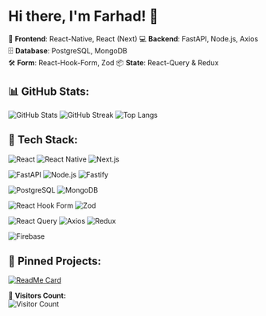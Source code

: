# Hi there, I'm Farhad! 👋

🚀 **Frontend**: React-Native, React (Next)
💻 **Backend**: FastAPI, Node.js, Axios
🗄 **Database**: PostgreSQL, MongoDB  
🛠 **Form**: React-Hook-Form, Zod 
📦 **State**: React-Query & Redux  

## 📊 GitHub Stats:
![GitHub Stats](https://github-readme-stats.vercel.app/api?username=farhad-fbm&show_icons=true&theme=radical)
![GitHub Streak](https://github-readme-streak-stats.herokuapp.com/?user=farhad-fbm&theme=dark)
![Top Langs](https://github-readme-stats.vercel.app/api/top-langs/?username=farhad-fbm&layout=compact)

## 🚀 Tech Stack:

![React](https://img.shields.io/badge/React-20232A?style=for-the-badge&logo=react&logoColor=61DAFB)
![React Native](https://img.shields.io/badge/React_Native-20232A?style=for-the-badge&logo=react&logoColor=61DAFB)
![Next.js](https://img.shields.io/badge/Next.js-000000?style=for-the-badge&logo=nextdotjs&logoColor=white)

![FastAPI](https://img.shields.io/badge/FastAPI-009688?style=for-the-badge&logo=fastapi&logoColor=white)
![Node.js](https://img.shields.io/badge/Node.js-43853D?style=for-the-badge&logo=node.js&logoColor=white)
![Fastify](https://img.shields.io/badge/Fastify-000000?style=for-the-badge&logo=fastify&logoColor=white)

![PostgreSQL](https://img.shields.io/badge/PostgreSQL-316192?style=for-the-badge&logo=postgresql&logoColor=white)
![MongoDB](https://img.shields.io/badge/MongoDB-47A248?style=for-the-badge&logo=mongodb&logoColor=white)

![React Hook Form](https://img.shields.io/badge/React_Hook_Form-EC5990?style=for-the-badge&logo=reacthookform&logoColor=white)
![Zod](https://img.shields.io/badge/Zod-3178C6?style=for-the-badge&logo=typescript&logoColor=white)

![React Query](https://img.shields.io/badge/React_Query-FF4154?style=for-the-badge&logo=reactquery&logoColor=white)
![Axios](https://img.shields.io/badge/Axios-5A29E4?style=for-the-badge&logo=axios&logoColor=white)
![Redux](https://img.shields.io/badge/Redux-764ABC?style=for-the-badge&logo=redux&logoColor=white)

![Firebase](https://img.shields.io/badge/Firebase-FFCA28?style=for-the-badge&logo=firebase&logoColor=black)



## 📌 Pinned Projects:
[![ReadMe Card](https://github-readme-stats.vercel.app/api/pin/?username=farhad-fbm&repo=your-repo)](https://github.com/farhad-fbm/your-repo)

👀 **Visitors Count:**  
![Visitor Count](https://visitor-badge.glitch.me/badge?page_id=farhad-fbm)
